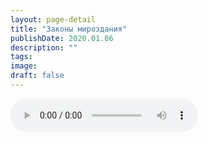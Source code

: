 ```yaml
---
layout: page-detail
title: "Законы мироздания"
publishDate: 2020.01.06
description: ""
tags:
image:
draft: false
---
```


<audio title="2020.01.06 - Законы мироздания.mp3" src="https://filer-api.advayta.org/v1.0/public/files/73323" controls=""></audio>

  
